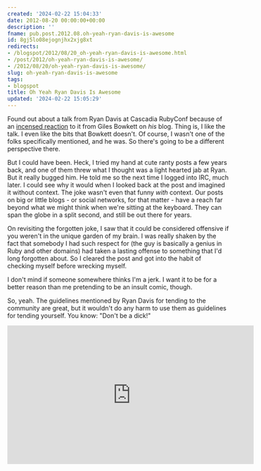 ```yaml
---
created: '2024-02-22 15:04:33'
date: 2012-08-20 00:00:00+00:00
description: ''
fname: pub.post.2012.08.oh-yeah-ryan-davis-is-awesome
id: 8gj5lo08ejognjhx2xjg8xt
redirects:
- /blogspot/2012/08/20_oh-yeah-ryan-davis-is-awesome.html
- /post/2012/oh-yeah-ryan-davis-is-awesome/
- /2012/08/20/oh-yeah-ryan-davis-is-awesome/
slug: oh-yeah-ryan-davis-is-awesome
tags:
- blogspot
title: Oh Yeah Ryan Davis Is Awesome
updated: '2024-02-22 15:05:29'
---
```


Found out about a talk from Ryan Davis at Cascadia RubyConf because of an [incensed reaction](http://gilesbowkett.blogspot.com/2012/08/ryan-davis-you-are-idiot-liar-or-fool.html) to it from Giles Bowkett on *his* blog. Thing is, I like the talk. I even like the bits that Bowkett doesn't. Of course, I wasn't one of the folks specifically mentioned, and he was. So there's going to be a different perspective there.
<!--more-->

But I could have been. Heck, I tried my hand at cute ranty posts a few years back, and one of them threw what I thought was a light hearted jab at Ryan.  But it really bugged him. He told me so the next time I logged into IRC, much later. I could see why it would when I looked back at the post and imagined it without context. The joke wasn't even that funny *with* context. Our posts on big or little blogs - or social networks, for that matter - have a reach far beyond what we might think when we're sitting at the keyboard. They can span the globe in a split second, and still be out there for years.

On revisiting the forgotten joke, I saw that it could be considered offensive if you weren't in the unique garden of my brain. I was really shaken by the fact that somebody I had such respect for (the guy is basically a genius in Ruby and other domains) had taken a lasting offense to something that I'd long forgotten about. So I cleared the post and got into the habit of checking myself before wrecking myself.

I don't mind if someone somewhere thinks I'm a jerk. I want it to be for a better reason than me pretending to be an insult comic, though.

So, yeah. The guidelines mentioned by Ryan Davis for tending to the community are great, but it wouldn't do any harm to use them as guidelines for tending yourself. You know: "Don't be a dick!"

<iframe width="560" height="315" src="https://www.youtube.com/embed/3fG4dDJAifo" title="YouTube video player" frameborder="0" allow="accelerometer; autoplay; clipboard-write; encrypted-media; gyroscope; picture-in-picture" allowfullscreen></iframe>
